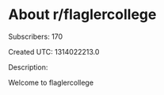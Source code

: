 # About r/flaglercollege

Subscribers: 170

Created UTC: 1314022213.0

Description:

Welcome to flaglercollege

